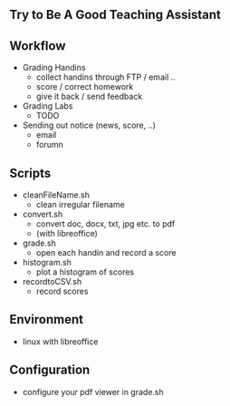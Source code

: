 Try to Be A Good Teaching Assistant
----

Workflow
----
*	Grading Handins
	*	collect handins through FTP / email ..
	*	score / correct homework
	*	give it back / send feedback
*	Grading Labs
	*	TODO
*	Sending out notice (news, score, ..)
	*	email
	*	forumn

Scripts
----
*	cleanFileName.sh
	*	clean irregular filename
*	convert.sh
	*	convert doc, docx, txt, jpg etc. to pdf
	*	(with libreoffice)
*	grade.sh
	*	open each handin and record a score
*	histogram.sh
	*	plot a histogram of scores
*	recordtoCSV.sh
	*	record scores

Environment
----
*	linux with libreoffice

Configuration
----
*	configure your pdf viewer in grade.sh
